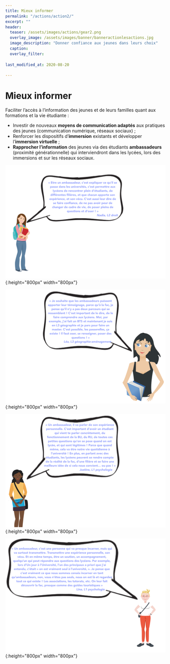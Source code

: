 ```yaml
---
title: Mieux informer
permalink: "/actions/action2/"
excerpt: ""
header:
  teaser: /assets/images/actions/gear2.png
  overlay_image: /assets/images/banner/banneractionlesactions.jpg
  image_description: "Donner confiance aux jeunes dans leurs choix"
  caption: 
  overlay_filter: 

last_modified_at: 2020-08-20

---
```


# Mieux informer  


Faciliter l’accès à l’information des jeunes et de leurs familles quant aux formations et la vie étudiante :
+ Investir de nouveaux **moyens de communication adaptés** aux pratiques des jeunes (communication numérique, réseaux sociaux) ;
+ Renforcer les dispositifs d’**immersion** existants et développer l’**immersion virtuelle** ;
+ **Rapprocher l’information** des jeunes via des étudiants **ambassadeurs** (proximité générationnelle) qui interviendront dans les lycées, lors des immersions et sur les réseaux sociaux.


![Nadia première année licence Droit]( /assets/images/bulles/nadiadroit.png){:height="800px" width="800px"}

![Nadia troisième année Géographie-aménagement]( /assets/images/bulles/LeaL3geo.png){:height="800px" width="800px"}


![Justine première année Psychologie]( /assets/images/bulles/BulleJustine.png){:height="800px" width="800px"}

![Lina première année Psychologie]( /assets/images/bulles/BulleLina.png){:height="800px" width="800px"}




